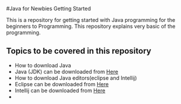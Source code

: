 #Java for Newbies Getting Started

This is a repository for getting started with Java programming for the beginners to Programming. This repository explains very basic of the programming.

## Topics to be covered in this repository
  * How to download Java 
  * Java (JDK) can be downloaded from [Here](https://www.oracle.com/technetwork/java/javase/downloads/jdk8-downloads-2133151.html)
  * How to download Java editors(eclipse and Intellij)
  * Eclipse can be downloaded from [Here](https://www.eclipse.org/downloads/)
  * Intellij can be downloaded from [Here](https://www.jetbrains.com/idea/download/)
  *